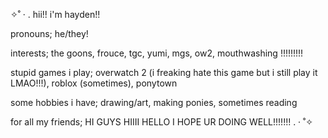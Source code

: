 ✧˚ · . hii!! i'm hayden!! 

pronouns; he/they!

interests; the goons, frouce, tgc, yumi, mgs, ow2, mouthwashing !!!!!!!!!

stupid games i play; overwatch 2 (i freaking hate this game but i still play it LMAO!!!), roblox (sometimes), ponytown 

some hobbies i have; drawing/art, making ponies, sometimes reading

for all my friends; HI GUYS HIIII HELLO I HOPE UR DOING WELL!!!!!!! . · ˚✧
<!---
thedoooooo/thedoooooo is a ✨ special ✨ repository because its `README.md` (this file) appears on your GitHub profile.
You can click the Preview link to take a look at your changes.
--->
